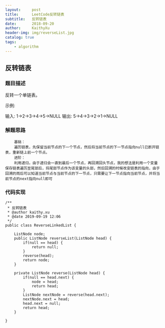 ```yaml
---
layout:     post
title:      LeetCode反转链表
subtitle:   反转链表
date:       2018-09-20
author:     KaithyXu
header-img: img/reverseList.jpg
catalog: true
tags:
    - algorithm
---
```

## 反转链表


### 题目描述

反转一个单链表。

示例:

输入: 1->2->3->4->5->NULL
输出: 5->4->3->2->1->NULL

### 解题思路

        基础：
        遍历链表，先保留当前节点的下一个节点，然后将当前节点的下一节点指向null已断开链表，重新链上前一个节点。
        进阶：
        利用递归，由于递归会一直到最后一个节点，再回溯回头节点，我的想法是利用一个变量保存链表遍历至尾部后，将尾部节点作为该变量的头部，然后回溯的时候改变链表的指向，由于回溯的雨后可以知道当前节点与当前节点的下一节点，只需要让下一节点指向当前节点，并将当前节点的next指向null即可

### 代码实现

```
/**
 * 反转链表
 * @author kaithy.xu
 * @date 2019-09-19 12:06
 */
public class ReverseLinkedList {

    ListNode node;
    public ListNode reverseList(ListNode head) {
        if(null == head) {
            return null;
        }
        reverse(head);
        return node;
    }

    private ListNode reverse(ListNode head) {
        if(null == head.next) {
            node = head;
            return head;
        }
        ListNode nextNode = reverse(head.next);
        nextNode.next = head;
        head.next = null;
        return head;
    }
    
}


```


